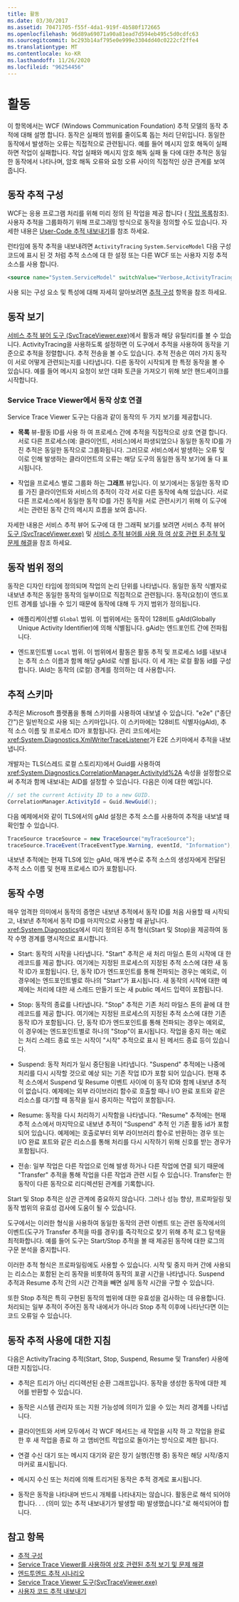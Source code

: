 ```yaml
---
title: 활동
ms.date: 03/30/2017
ms.assetid: 70471705-f55f-4da1-919f-4b580f172665
ms.openlocfilehash: 96d89a69071a90a81ead7d594eb495c5d0cdfc63
ms.sourcegitcommit: bc293b14af795e0e999e3304dd40c0222cf2ffe4
ms.translationtype: MT
ms.contentlocale: ko-KR
ms.lasthandoff: 11/26/2020
ms.locfileid: "96254456"
---
```

# <a name="activity"></a>활동

이 항목에서는 WCF (Windows Communication Foundation) 추적 모델의 동작 추적에 대해 설명 합니다. 동작은 실패의 범위를 줄이도록 돕는 처리 단위입니다. 동일한 동작에서 발생하는 오류는 직접적으로 관련됩니다. 예를 들어 메시지 암호 해독이 실패하면 작업이 실패합니다. 작업 실패와 메시지 암호 해독 실패 둘 다에 대한 추적은 동일한 동작에서 나타나며, 암호 해독 오류와 요청 오류 사이의 직접적인 상관 관계를 보여 줍니다.  
  
## <a name="configuring-activity-tracing"></a>동작 추적 구성  

 WCF는 응용 프로그램 처리를 위해 미리 정의 된 작업을 제공 합니다 ( [작업 목록](activity-list.md)참조). 사용자 추적을 그룹화하기 위해 프로그래밍 방식으로 동작을 정의할 수도 있습니다. 자세한 내용은 [User-Code 추적 내보내기](emitting-user-code-traces.md)를 참조 하세요.  
  
 런타임에 동작 추적을 내보내려면 `ActivityTracing` `System.ServiceModel` 다음 구성 코드에 표시 된 것 처럼 추적 소스에 대 한 설정 또는 다른 WCF 또는 사용자 지정 추적 소스를 사용 합니다.  
  
```xml  
<source name="System.ServiceModel" switchValue="Verbose,ActivityTracing">  
```  
  
 사용 되는 구성 요소 및 특성에 대해 자세히 알아보려면 [추적 구성](configuring-tracing.md) 항목을 참조 하세요.  
  
## <a name="viewing-activities"></a>동작 보기  

 [서비스 추적 뷰어 도구 (SvcTraceViewer.exe)](../../service-trace-viewer-tool-svctraceviewer-exe.md)에서 활동과 해당 유틸리티를 볼 수 있습니다. ActivityTracing을 사용하도록 설정하면 이 도구에서 추적을 사용하여 동작을 기준으로 추적을 정렬합니다. 추적 전송을 볼 수도 있습니다. 추적 전송은 여러 가지 동작이 서로 어떻게 관련되는지를 나타냅니다. 다른 동작이 시작되게 한 특정 동작을 볼 수 있습니다. 예를 들어 메시지 요청이 보안 대화 토큰을 가져오기 위해 보안 핸드셰이크를 시작합니다.  
  
### <a name="correlating-activities-in-service-trace-viewer"></a>Service Trace Viewer에서 동작 상호 연결  

 Service Trace Viewer 도구는 다음과 같이 동작의 두 가지 보기를 제공합니다.  
  
- **목록** 뷰-활동 ID를 사용 하 여 프로세스 간에 추적을 직접적으로 상호 연결 합니다. 서로 다른 프로세스(예: 클라이언트, 서비스)에서 파생되었으나 동일한 동작 ID를 가진 추적은 동일한 동작으로 그룹화됩니다. 그러므로 서비스에서 발생하는 오류 및 이로 인해 발생하는 클라이언트의 오류는 해당 도구의 동일한 동작 보기에 둘 다 표시됩니다.  
  
- 작업을 프로세스 별로 그룹화 하는 **그래프** 뷰입니다. 이 보기에서는 동일한 동작 ID를 가진 클라이언트와 서비스의 추적이 각각 서로 다른 동작에 속해 있습니다. 서로 다른 프로세스에서 동일한 동작 ID를 가진 동작을 서로 관련시키기 위해 이 도구에서는 관련된 동작 간의 메시지 흐름을 보여 줍니다.  
  
 자세한 내용은 서비스 추적 뷰어 도구에 대 한 그래픽 보기를 보려면 서비스 추적 뷰어 [도구 (SvcTraceViewer.exe)](../../service-trace-viewer-tool-svctraceviewer-exe.md) 및 [서비스 추적 뷰어를 사용 하 여 상호 관련 된 추적 및 문제 해결](using-service-trace-viewer-for-viewing-correlated-traces-and-troubleshooting.md)을 참조 하세요.  
  
## <a name="defining-the-scope-of-an-activity"></a>동작 범위 정의  

 동작은 디자인 타임에 정의되며 작업의 논리 단위를 나타냅니다. 동일한 동작 식별자로 내보낸 추적은 동일한 동작의 일부이므로 직접적으로 관련됩니다. 동작(요청)이 엔드포인트 경계를 넘나들 수 있기 때문에 동작에 대해 두 가지 범위가 정의됩니다.  
  
- 애플리케이션별 `Global` 범위. 이 범위에서는 동작이 128비트 gAId(Globally Unique Activity Identifier)에 의해 식별됩니다. gAid는 엔드포인트 간에 전파됩니다.  
  
- 엔드포인트별 `Local` 범위. 이 범위에서 활동은 활동 추적 및 프로세스 Id를 내보내는 추적 소스 이름과 함께 해당 gAId로 식별 됩니다. 이 세 개는 로컬 활동 id를 구성 합니다. lAId는 동작의 (로컬) 경계를 정의하는 데 사용합니다.  
  
## <a name="trace-schema"></a>추적 스키마  

 추적은 Microsoft 플랫폼을 통해 스키마를 사용하여 내보낼 수 있습니다. "e2e" ("종단 간")은 일반적으로 사용 되는 스키마입니다. 이 스키마에는 128비트 식별자(gAId), 추적 소스 이름 및 프로세스 ID가 포함됩니다. 관리 코드에서는 <xref:System.Diagnostics.XmlWriterTraceListener>가 E2E 스키마에서 추적을 내보냅니다.  
  
 개발자는 TLS(스레드 로컬 스토리지)에서 Guid를 사용하여 <xref:System.Diagnostics.CorrelationManager.ActivityId%2A> 속성을 설정함으로써 추적과 함께 내보내는 AID를 설정할 수 있습니다. 다음은 이에 대한 예입니다.  
  
```csharp
// set the current Activity ID to a new GUID.  
CorrelationManager.ActivityId = Guid.NewGuid();  
```
  
 다음 예제에서와 같이 TLS에서의 gAId 설정은 추적 소스를 사용하여 추적을 내보낼 때 확인할 수 있습니다.  
  
```csharp
TraceSource traceSource = new TraceSource("myTraceSource");  
traceSource.TraceEvent(TraceEventType.Warning, eventId, "Information");  
```  
  
 내보낸 추적에는 현재 TLS에 있는 gAId, 매개 변수로 추적 소스의 생성자에게 전달된 추적 소스 이름 및 현재 프로세스 ID가 포함됩니다.  
  
## <a name="activity-lifetime"></a>동작 수명  

 매우 엄격한 의미에서 동작의 증명은 내보낸 추적에서 동작 ID를 처음 사용할 때 시작되고, 내보낸 추적에서 동작 ID를 마지막으로 사용할 때 끝납니다. <xref:System.Diagnostics>에서 미리 정의된 추적 형식(Start 및 Stop)을 제공하여 동작 수명 경계를 명시적으로 표시합니다.  
  
- Start: 동작의 시작을 나타냅니다. "Start" 추적은 새 처리 마일스 톤의 시작에 대 한 레코드를 제공 합니다. 여기에는 지정된 프로세스의 지정된 추적 소스에 대한 새 동작 ID가 포함됩니다. 단, 동작 ID가 엔드포인트를 통해 전파되는 경우는 예외로, 이 경우에는 엔드포인트별로 하나의 "Start"가 표시됩니다. 새 동작의 시작에 대한 예제에는 처리에 대한 새 스레드 만들기 또는 새 public 메서드 입력이 포함됩니다.  
  
- Stop: 동작의 종료를 나타냅니다. "Stop" 추적은 기존 처리 마일스 톤의 끝에 대 한 레코드를 제공 합니다. 여기에는 지정된 프로세스의 지정된 추적 소스에 대한 기존 동작 ID가 포함됩니다. 단, 동작 ID가 엔드포인트를 통해 전파되는 경우는 예외로, 이 경우에는 엔드포인트별로 하나의 "Stop"이 표시됩니다.  작업을 중지 하는 예로는 처리 스레드 종료 또는 시작이 "시작" 추적으로 표시 된 메서드 종료 등이 있습니다.  
  
- Suspend: 동작 처리가 일시 중단됨을 나타냅니다. "Suspend" 추적에는 나중에 처리를 다시 시작할 것으로 예상 되는 기존 작업 ID가 포함 되어 있습니다. 현재 추적 소스에서 Suspend 및 Resume 이벤트 사이에 이 동작 ID와 함께 내보낸 추적이 없습니다. 예제에는 외부 라이브러리 함수로 호출할 때나 I/O 완료 포트와 같은 리소스를 대기할 때 동작을 일시 중지하는 작업이 포함됩니다.  
  
- Resume: 동작을 다시 처리하기 시작함을 나타냅니다. "Resume" 추적에는 현재 추적 소스에서 마지막으로 내보낸 추적이 "Suspend" 추적 인 기존 활동 id가 포함 되어 있습니다. 예제에는 호출로부터 외부 라이브러리 함수로 반환하는 경우 또는 I/O 완료 포트와 같은 리소스를 통해 처리를 다시 시작하기 위해 신호를 받는 경우가 포함됩니다.  
  
- 전송: 일부 작업은 다른 작업으로 인해 발생 하거나 다른 작업에 연결 되기 때문에 "Transfer" 추적을 통해 작업을 다른 작업과 관련 시킬 수 있습니다. Transfer는 한 동작이 다른 동작으로 리디렉션된 관계를 기록합니다.  
  
 Start 및 Stop 추적은 상관 관계에 중요하지 않습니다. 그러나 성능 향상, 프로파일링 및 동작 범위의 유효성 검사에 도움이 될 수 있습니다.  
  
 도구에서는 이러한 형식을 사용하여 동일한 동작의 관련 이벤트 또는 관련 동작에서의 이벤트(도구가 Transfer 추적을 따를 경우)를 즉각적으로 찾기 위해 추적 로그 탐색을 최적화합니다. 예를 들어 도구는 Start/Stop 추적을 볼 때 제공된 동작에 대한 로그의 구문 분석을 중지합니다.  
  
 이러한 추적 형식은 프로파일링에도 사용할 수 있습니다. 시작 및 중지 마커 간에 사용되는 리소스는 포함된 논리 동작을 비롯하여 동작의 포괄 시간을 나타냅니다. Suspend 추적과 Resume 추적 간의 시간 간격을 빼면 실제 동작 시간을 구할 수 있습니다.  
  
 또한 Stop 추적은 특히 구현된 동작의 범위에 대한 유효성을 검사하는 데 유용합니다. 처리되는 일부 추적이 주어진 동작 내에서가 아니라 Stop 추적 이후에 나타난다면 이는 코드 오류일 수 있습니다.  
  
## <a name="guidelines-for-using-activity-tracing"></a>동작 추적 사용에 대한 지침  

 다음은 ActivityTracing 추적(Start, Stop, Suspend, Resume 및 Transfer) 사용에 대한 지침입니다.  
  
- 추적은 트리가 아닌 리디렉션된 순환 그래프입니다. 동작을 생성한 동작에 대한 제어를 반환할 수 있습니다.  
  
- 동작은 시스템 관리자 또는 지원 가능성에 의미가 있을 수 있는 처리 경계를 나타냅니다.  
  
- 클라이언트와 서버 모두에서 각 WCF 메서드는 새 작업을 시작 하 고 작업을 완료 한 후 새 작업을 종료 하 고 앰비언트 작업으로 돌아가는 방식으로 제한 됩니다.  
  
- 연결 수신 대기 또는 메시지 대기와 같은 장기 실행(진행 중) 동작은 해당 시작/중지 마커로 표시됩니다.  
  
- 메시지 수신 또는 처리에 의해 트리거된 동작은 추적 경계로 표시됩니다.  
  
- 동작은 동작을 나타내며 반드시 개체를 나타내지는 않습니다. 활동은로 해석 되어야 합니다. . . (의미 있는 추적 내보내기가 발생할 때) 발생했습니다."로 해석되어야 합니다.  
  
## <a name="see-also"></a>참고 항목

- [추적 구성](configuring-tracing.md)
- [Service Trace Viewer를 사용하여 상호 관련된 추적 보기 및 문제 해결](using-service-trace-viewer-for-viewing-correlated-traces-and-troubleshooting.md)
- [엔드투엔드 추적 시나리오](end-to-end-tracing-scenarios.md)
- [Service Trace Viewer 도구(SvcTraceViewer.exe)](../../service-trace-viewer-tool-svctraceviewer-exe.md)
- [사용자 코드 추적 내보내기](emitting-user-code-traces.md)
